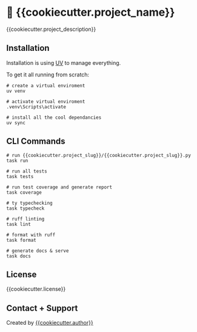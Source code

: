 # :rocket: {{cookiecutter.project_name}}

{{cookiecutter.project_description}}

## Installation

Installation is using [UV](https://docs.astral.sh/uv/) to manage everything.

To get it all running from scratch:

```
# create a virtual enviroment
uv venv

# activate virtual enviroment
.venv\Scripts\activate

# install all the cool dependancies
uv sync
```

## CLI Commands

```
# run {{cookiecutter.project_slug}}/{{cookiecutter.project_slug}}.py
task run

# run all tests
task tests

# run test coverage and generate report
task coverage

# ty typechecking
task typecheck

# ruff linting
task lint

# format with ruff
task format

# generate docs & serve
task docs
```

## License

{{cookiecutter.license}}

## Contact + Support

Created by [{{cookiecutter.author}}](https://github.com/{{cookiecutter.github}})

